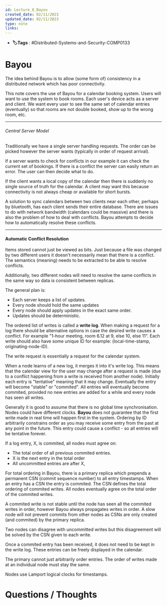 ```yaml
---
id: Lecture_8_Bayou
created_date: 02/11/2023
updated_date: 02/11/2023
type: note
links: 
---
```

* **🏷️Tags** : #Distributed-Systems-and-Security-COMP0133 
# Bayou

The idea behind Bayou is to allow (some form of) consistency in a distributed network which has poor connectivity. 

This note covers the use of Bayou for a calendar booking system. Users will want to use the system to book rooms. Each user's device acts as a server and client. We want every user to see the same set of calendar entries (eventually) so that rooms are not double booked, show up to the wrong room, etc.

---
###### Central Server Model

Traditionally we have a single server handling requests. The order can be picked however the server wants (typically in order of request arrival).

If a server wants to check for conflicts in our example it can check the current set of bookings. If there is a conflict the server can easily return an error. The user can then decide what to do.

If the client wants a local copy of the calendar then there is suddenly no single source of truth for the calendar. A client may want this because connectivity is not always cheap or available for short bursts.

A solution to sync calendars between two clients near each other, perhaps by bluetooth, has each client sends their entire database. There are issues to do with network bandwidth (calendars could be massive) and there is also the problem of how to deal with conflicts. Bayou attempts to decide how to automatically resolve these conflicts.

---

#### Automatic Conflict Resolution

Items stored cannot just be viewed as bits. Just because a file was changed by two different users it doesn't necessarily mean that there is a conflict. The semantics (meaning) needs to be extracted to be able to resolve conflicts.

Additionally, two different nodes will need to resolve the same conflicts in the same way so data is consistent between replicas.

The general plan is:
* Each server keeps a list of updates.
* Every node should hold the same updates
* Every node should apply updates in the exact same order.
* Updates should be deterministic.

The ordered list of writes is called a **write log**. When making a request for a log there should be alternative options in case the desired write causes a conflict. For example "1-hour meeting, room 6.12 at 9, else 10, else 11". Each write should also have some unique ID for example: (local-time-stamp, originating-node-ID).

The write request is essentially a request for the calendar system.

When a node learns of a new log, it merges it into it's write log. This means that the calendar view for the user may change after a request is made (due to a conflict happening from a write is received from another node). Initially each entry is "tentative" meaning that it may change. Eventually the entry will become "stable" or "commited". All entries will eventually become commited, provided no new entries are added for a while and every node has seen all writes.

Generally it is good to assume that there is no global time synchronisation. Nodes could have different clocks. **Bayou** does not guarantee that the first write made in real time will happen first in the system.  Ordering by ID arbitrarily constrains order as you may receive some entry from the past at any point in the future. This entry could cause a conflict - so all entries will be tentative forever.

If a log entry, X, is commited, all nodes must agree on:
* The total order of all previous commited entries.
* X is the next entry in the total order
* All uncommitted entries are after X,

For total ordering in Bayou, there is a primary replica which prepends a permanent CSN (commit sequence number) to all entry timestamps. When an entry has a CSN the entry is commited. The CSN defines the total ordering of commited writes. All nodes eventually agree on the total order of the commited writes.

A commited write is not stable until the node has seen all the commited writes in order, however Bayou always propagates writes in order. A slow node will not prevent commits from other nodes as CSNs are only created (and commited) by the primary replica.

Two nodes can disagree with uncommitted writes but this disagreement will be solved by the CSN given to each write. 

Once a commited entry has been received, it does not need to be kept in the write log. These entries can be freely displayed in the calendar.

The primary cannot just arbitrarily order entries. The order of writes made at an individual node must stay the same.

Nodes use Lamport logical clocks for timestamps. 
# Questions / Thoughts